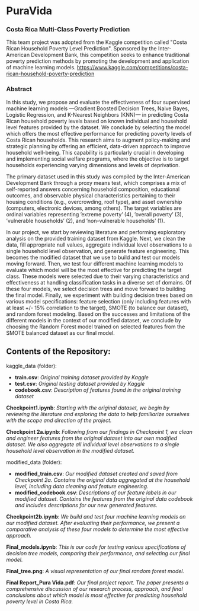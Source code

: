 # PuraVida
###   Costa Rica Multi-Class Poverty Prediction

This team project was adopted from the Kaggle competition called "Costa Rican Household Poverty Level Prediction". Sponsored by the Inter-American Development Bank, this competition seeks to enhance traditional poverty prediction methods by promoting the development and application of machine learning models.
https://www.kaggle.com/competitions/costa-rican-household-poverty-prediction

###    Abstract

In this study, we propose and evaluate the effectiveness of four supervised machine learning models —Gradient Boosted Decision Trees, Naive Bayes, Logistic Regression, and K-Nearest Neighbors (KNN)— in predicting Costa Rican household poverty levels based on known individual and household level features provided by the dataset. We conclude by selecting the model which offers the most effective performance for predicting poverty levels of Costa Rican households. This research aims to augment policy-making and strategic planning by offering an efficient, data-driven approach to improve household well-being. This capability is particularly crucial in developing and implementing social welfare programs, where the objective is to target households experiencing varying dimensions and levels of deprivation.  

The primary dataset used in this study was compiled by the Inter-American Development Bank through a proxy means test, which comprises a mix of self-reported answers concerning household composition, educational outcomes, and observable physical characteristics pertaining to their housing conditions (e.g., overcrowding, roof type), and asset ownership (computers, electronic devices, among others). The target variables are ordinal variables representing ’extreme poverty’ (4), ’overall poverty’ (3), ’vulnerable households’ (2), and ’non-vulnerable households’ (1).

In our project, we start by reviewing literature and performing exploratory analysis on the provided training dataset from Kaggle. Next, we clean the data, fill appropriate null values, aggregate individual level observations to a single household level observation, and generate feature engineering. This becomes the modified dataset that we use to build and test our models moving forward. Then, we test four different machine learning models to evaluate which model will be the most effective for predicting the target class.  These models were selected due to their varying characteristics and effectiveness at handling classification tasks in a diverse set of domains. Of these four models, we select decision trees and move forward to building the final model. Finally, we experiment with building decision trees based on various model specifications: feature selection (only including features with at least +/- 15% correlation to the target), SMOTE (to balance our dataset), and random forest modeling. Based on the successes and limitations of the different models in the context of our modified dataset, we conclude by choosing the Random Forest model trained on selected features from the SMOTE balanced dataset as our final model.





##   Contents of the Repository:

kaggle_data (folder):
* **train.csv**: *Original training dataset provided by Kaggle*
* **test.csv**: *Original testing dataset provided by Kaggle*
* **codebook.csv**: *Description of features found in the original training dataset*
    
**Checkpoint1.ipynb**: *Starting with the original dataset, we begin by reviewing the literature and exploring the data to help familiarize ourselves with the scope and direction of the project.*

**Checkpoint 2a.ipynb**: *Following from our findings in Checkpoint 1, we clean and engineer features from the original dataset into our own modified dataset. We also aggregate all individual level observations to a single household level observation in the modified dataset.* 

modified_data (folder):
* **modified_train.csv**: *Our modified dataset created and saved from Checkpoint 2a. Contains the original data aggregated at the household level, including data cleaning and feature engineering.*
* **modified_codebook.csv**: *Descriptions of our feature labels in our modified dataset. Contains the features from the original data             codebook and includes descriptions for our new generated features.*
    
**Checkpoint2b.ipynb**: *We build and test four machine learning models on our modified dataset. After evaluating their performance, we present a comparative analysis of these four models to determine the most effective approach.* 

**Final_models.ipynb**: *This is our code for testing various specifications of decision tree models, comparing their performance, and selecting our final model.*

**Final_tree.png**: *A visual representation of our final random forest model.* 

**Final Report_Pura Vida.pdf**: *Our final project report. The paper presents a comprehensive discussion of our research process, approach, and final conclusions about which model is most effective for predicting household poverty level in Costa Rica.*


